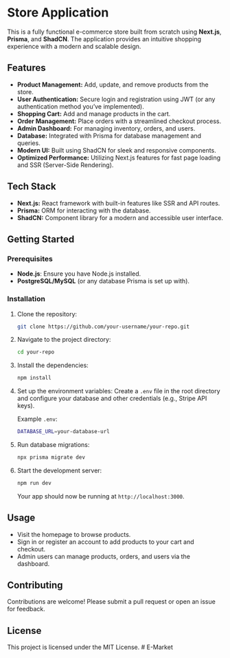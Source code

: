 
# Store Application

This is a fully functional e-commerce store built from scratch using **Next.js**, **Prisma**, and **ShadCN**. The application provides an intuitive shopping experience with a modern and scalable design.

## Features

- **Product Management:** Add, update, and remove products from the store.
- **User Authentication:** Secure login and registration using JWT (or any authentication method you’ve implemented).
- **Shopping Cart:** Add and manage products in the cart.
- **Order Management:** Place orders with a streamlined checkout process.
- **Admin Dashboard:** For managing inventory, orders, and users.
- **Database:** Integrated with Prisma for database management and queries.
- **Modern UI:** Built using ShadCN for sleek and responsive components.
- **Optimized Performance:** Utilizing Next.js features for fast page loading and SSR (Server-Side Rendering).

## Tech Stack

- **Next.js:** React framework with built-in features like SSR and API routes.
- **Prisma:** ORM for interacting with the database.
- **ShadCN:** Component library for a modern and accessible user interface.

## Getting Started

### Prerequisites

- **Node.js**: Ensure you have Node.js installed.
- **PostgreSQL/MySQL** (or any database Prisma is set up with).

### Installation

1. Clone the repository:
   ```bash
   git clone https://github.com/your-username/your-repo.git
   ```
   
2. Navigate to the project directory:
   ```bash
   cd your-repo
   ```

3. Install the dependencies:
   ```bash
   npm install
   ```

4. Set up the environment variables:
   Create a `.env` file in the root directory and configure your database and other credentials (e.g., Stripe API keys).

   Example `.env`:
   ```bash
   DATABASE_URL=your-database-url
   ```

5. Run database migrations:
   ```bash
   npx prisma migrate dev
   ```

6. Start the development server:
   ```bash
   npm run dev
   ```

   Your app should now be running at `http://localhost:3000`.

## Usage

- Visit the homepage to browse products.
- Sign in or register an account to add products to your cart and checkout.
- Admin users can manage products, orders, and users via the dashboard.

## Contributing

Contributions are welcome! Please submit a pull request or open an issue for feedback.

## License

This project is licensed under the MIT License.
#   E - M a r k e t  
 